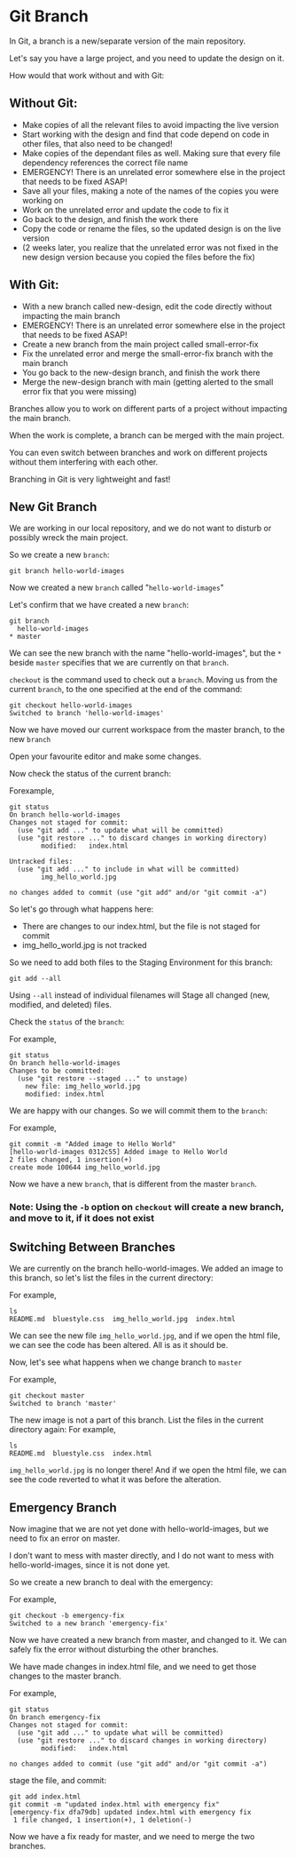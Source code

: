 # Git Branch

In Git, a branch is a new/separate version of the main repository.

Let's say you have a large project, and you need to update the design on it.

How would that work without and with Git:

## Without Git:

* Make copies of all the relevant files to avoid impacting the live version
* Start working with the design and find that code depend on code in other files, that also need to be changed!
* Make copies of the dependant files as well. Making sure that every file dependency references the correct file name
* EMERGENCY! There is an unrelated error somewhere else in the project that needs to be fixed ASAP!
* Save all your files, making a note of the names of the copies you were working on
* Work on the unrelated error and update the code to fix it
* Go back to the design, and finish the work there
* Copy the code or rename the files, so the updated design is on the live version
* (2 weeks later, you realize that the unrelated error was not fixed in the new design version because you copied the files before the fix)

## With Git:

* With a new branch called new-design, edit the code directly without impacting the main branch
* EMERGENCY! There is an unrelated error somewhere else in the project that needs to be fixed ASAP!
* Create a new branch from the main project called small-error-fix
* Fix the unrelated error and merge the small-error-fix branch with the main branch
* You go back to the new-design branch, and finish the work there
* Merge the new-design branch with main (getting alerted to the small error fix that you were missing)
    
Branches allow you to work on different parts of a project without impacting the main branch.

When the work is complete, a branch can be merged with the main project.

You can even switch between branches and work on different projects without them interfering with each other.

Branching in Git is very lightweight and fast!


## New Git Branch

We are working in our local repository, and we do not want to disturb or possibly wreck the main project.

So we create a new `branch`:

```
git branch hello-world-images
```

Now we created a new `branch` called "`hello-world-images`"

Let's confirm that we have created a new `branch`:

```
git branch
  hello-world-images
* master
```

We can see the new branch with the name "hello-world-images", but the `*` beside `master` specifies that we are currently on that `branch`.

`checkout` is the command used to check out a `branch`. Moving us from the current `branch`, to the one specified at the end of the command:

```
git checkout hello-world-images
Switched to branch 'hello-world-images'
```
Now we have moved our current workspace from the master branch, to the new `branch`

Open your favourite editor and make some changes.

Now check the status of the current branch:

Forexample,
```
git status
On branch hello-world-images
Changes not staged for commit:
  (use "git add ..." to update what will be committed)
  (use "git restore ..." to discard changes in working directory)
        modified:   index.html

Untracked files:
  (use "git add ..." to include in what will be committed)
        img_hello_world.jpg

no changes added to commit (use "git add" and/or "git commit -a")
```

So let's go through what happens here:

* There are changes to our index.html, but the file is not staged for commit
* img_hello_world.jpg is not tracked

So we need to add both files to the Staging Environment for this branch:

```
git add --all
```
Using `--all` instead of individual filenames will Stage all changed (new, modified, and deleted) files.

Check the `status` of the `branch`:

For example,
```
git status
On branch hello-world-images
Changes to be committed:
  (use "git restore --staged ..." to unstage)
    new file: img_hello_world.jpg
    modified: index.html
```

We are happy with our changes. So we will commit them to the `branch`:

For example,
```
git commit -m "Added image to Hello World"
[hello-world-images 0312c55] Added image to Hello World
2 files changed, 1 insertion(+)
create mode 100644 img_hello_world.jpg
```
Now we have a new `branch`, that is different from the master `branch`.

### Note: Using the `-b` option on `checkout` will create a new branch, and move to it, if it does not exist

## Switching Between Branches

We are currently on the branch hello-world-images. We added an image to this branch, so let's list the files in the current directory:

For example,
```
ls
README.md  bluestyle.css  img_hello_world.jpg  index.html
```
We can see the new file `img_hello_world.jpg`, and if we open the html file, we can see the code has been altered. All is as it should be.

Now, let's see what happens when we change branch to `master`

For example,
```
git checkout master
Switched to branch 'master'
```
The new image is not a part of this branch. List the files in the current directory again:
For example,
```
ls
README.md  bluestyle.css  index.html
```

`img_hello_world.jpg` is no longer there! And if we open the html file, we can see the code reverted to what it was before the alteration.

## Emergency Branch

Now imagine that we are not yet done with hello-world-images, but we need to fix an error on master.

I don't want to mess with master directly, and I do not want to mess with hello-world-images, since it is not done yet.

So we create a new branch to deal with the emergency:

For example,
```
git checkout -b emergency-fix
Switched to a new branch 'emergency-fix'
```
Now we have created a new branch from master, and changed to it. We can safely fix the error without disturbing the other branches.

We have made changes in index.html file, and we need to get those changes to the master branch.

For example,
```
git status
On branch emergency-fix
Changes not staged for commit:
  (use "git add ..." to update what will be committed)
  (use "git restore ..." to discard changes in working directory)
        modified:   index.html

no changes added to commit (use "git add" and/or "git commit -a")
```
stage the file, and commit:

```
git add index.html
git commit -m "updated index.html with emergency fix"
[emergency-fix dfa79db] updated index.html with emergency fix
 1 file changed, 1 insertion(+), 1 deletion(-)
```

Now we have a fix ready for master, and we need to merge the two branches.